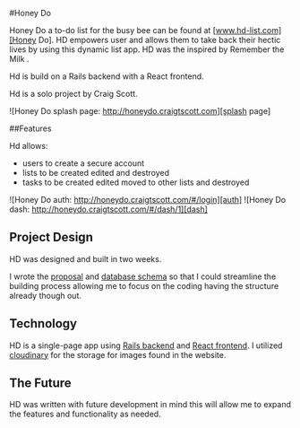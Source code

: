 #Honey Do

Honey Do a to-do list for the busy bee can be found at [www.hd-list.com][Honey Do]. HD empowers user and allows them to take back their hectic lives by using this dynamic list app. HD was the inspired by Remember the Milk .

Hd is build on a Rails backend with a React frontend.

Hd is a solo project by Craig Scott.


![Honey Do splash page: http://honeydo.craigtscott.com][splash page]

##Features

Hd allows:
- users to create a secure account
- lists to be created edited and destroyed
- tasks to be created edited moved to other lists and destroyed

![Honey Do auth: http://honeydo.craigtscott.com/#/login][auth]
![Honey Do dash: http://honeydo.craigtscott.com/#/dash/1][dash]

## Project Design

HD was designed and built in two weeks.

I wrote the [proposal][proposal] and [database schema][schema] so that I could streamline the building process allowing me to focus on the coding having the structure already though out.



## Technology

HD is a single-page app using [Rails backend][backend] and [React frontend][frontend]. I utilized [cloudinary][cloudinary] for the storage for images found in the website.


## The Future

HD was written with future development in mind this will allow me to expand the features and functionality as needed.



[Honey Do]: http://www.hd-list.com
[cloudinary]: http://cloudinary.com
[splash page]: ./docs/images/splash.png "Honey Do"
[auth]: ./docs/images/auth.png "Honey Do"
[dash]: ./docs/images/dash.png "Honey Do"
[proposal]: ./docs/proposal.md
[schema]: ./docs/schema.md
[backend]: ./docs/backend.md
[frontend]: ./docs/frontend.md
